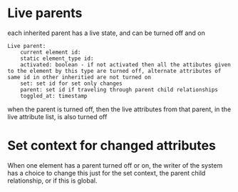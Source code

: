# Live parents

each inherited parent has a live state, and can be turned off and on

    Live parent:
        current element id:
        static element_type id:
        activated: boolean - if not activated then all the attibutes given to the element by this type are turned off, alternate attributes of same id in other inheritied are not turned on
        set: set id for set only changes
        parent: set id if traveling through parent child relationships
        toggled_at: timestamp


when the parent is turned off, then the live attributes from that parent, in the live attribute list, is also turned off


# Set context for changed attributes

When one element has a parent turned off or on, the writer of the system has a choice to change this just for the set context, the parent child relationship,
or if this is global.

